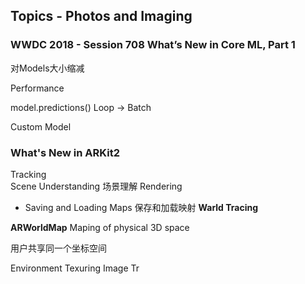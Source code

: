 ## Topics - Photos and Imaging

### WWDC 2018 - Session 708 What’s New in Core ML, Part 1

对Models大小缩减


Performance

model.predictions()
Loop  -> Batch

Custom Model


### What's New in ARKit2

Tracking   
Scene Understanding    场景理解
Rendering		



- Saving and Loading Maps			保存和加载映射
**Warld Tracing**


**ARWorldMap**
Maping of physical 3D space

用户共享同一个坐标空间

Environment Texuring 
Image Tr	